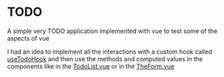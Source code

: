 # TODO

A simple very TODO application implemented with vue to test some of the aspects of vue

I had an idea to implement all the interactions with a custom hook called [useTodoHook](./src/hooks/todoStore.js) and then use the methods and computed values in the components like in the [TodoList.vue](./src/components/TodoList.vue#L17) or in the [TheForm.vue](./src/components/TheForm.vue#L13)
